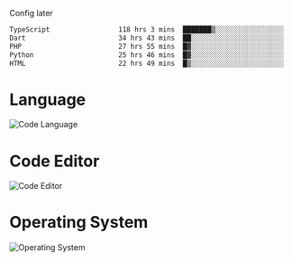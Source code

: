 <!-- ## Hi there 👋 -->
Config later

<!--
**rickrck/rickrck** is a ✨ _special_ ✨ repository because its `README.md` (this file) appears on your GitHub profile.

Here are some ideas to get you started:

- 🔭 I’m currently working on ...
- 🌱 I’m currently learning ...
- 👯 I’m looking to collaborate on ...
- 🤔 I’m looking for help with ...
- 💬 Ask me about ...
- 📫 How to reach me: ...
- 😄 Pronouns: ...
- ⚡ Fun fact: ...
-->

<!--START_SECTION:waka-->

```txt
TypeScript                 118 hrs 3 mins  ███████▒░░░░░░░░░░░░░░░░░   28.97 %
Dart                       34 hrs 43 mins  ██░░░░░░░░░░░░░░░░░░░░░░░   08.52 %
PHP                        27 hrs 55 mins  █▓░░░░░░░░░░░░░░░░░░░░░░░   06.85 %
Python                     25 hrs 46 mins  █▓░░░░░░░░░░░░░░░░░░░░░░░   06.32 %
HTML                       22 hrs 49 mins  █▒░░░░░░░░░░░░░░░░░░░░░░░   05.60 %
```

<!--END_SECTION:waka-->

# Language
![Code Language](https://wakatime.com/share/@Rie/857855bd-8826-4360-bd0b-30668e651616.svg)

# Code Editor
![Code Editor](https://wakatime.com/share/@Rie/630d1d98-3d54-4afd-a23d-fa79134fc528.svg)

# Operating System
![Operating System](https://wakatime.com/share/@Rie/a7b1eb7d-159b-4b03-8226-3a05ad998782.svg)
